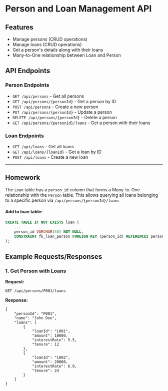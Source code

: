 # Person and Loan Management API

## Features
- Manage persons (CRUD operations)
- Manage loans (CRUD operations)
- Get a person's details along with their loans
- Many-to-One relationship between Loan and Person

## API Endpoints

### Person Endpoints
- `GET /api/persons` - Get all persons
- `GET /api/persons/{personId}` - Get a person by ID
- `POST /api/persons` - Create a new person
- `PUT /api/persons/{personId}` - Update a person
- `DELETE /api/persons/{personId}` - Delete a person
- `GET /api/persons/{personId}/loans` - Get a person with their loans

### Loan Endpoints
- `GET /api/loans` - Get all loans
- `GET /api/loans/{loanId}` - Get a loan by ID
- `POST /api/loans` - Create a new loan

----------

## Homework
The `Loan` table has a `person_id` column that forms a Many-to-One relationship with the `Person` table.
This allows querying all loans belonging to a specific person via `/api/persons/{personId}/loans`

#### Add to loan table:
```sql
CREATE TABLE IF NOT EXISTS loan (
    ...
    person_id VARCHAR(50) NOT NULL,
    CONSTRAINT fk_loan_person FOREIGN KEY (person_id) REFERENCES person(person_id)
);
```


## Example Requests/Responses

### 1. Get Person with Loans
**Request:**
```http
GET /api/persons/P001/loans
```
**Response:**
```
{
    "personId": "P001",
    "name": "John Doe",
    "loans": [
        {
            "loanId": "L001",
            "amount": 10000,
            "interestRate": 5.5,
            "tenure": 12
        },
        {
            "loanId": "L002",
            "amount": 20000,
            "interestRate": 6.0,
            "tenure": 24
        }
    ]
}
```
